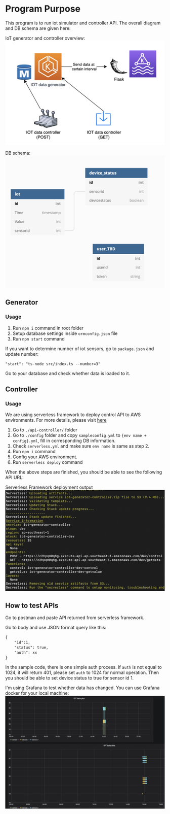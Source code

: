 # Program Purpose

This program is to run iot simulator and controller API. The overall diagram and DB schema are given here:

IoT generator and controller overview:
![DB schema](/images/overview.png)

DB schema:
![DB schema](/images/DB-schema.png)



## Generator

### Usage

1. Run `npm i` command in root folder
2. Setup database settings inside `ormconfig.json` file
3. Run `npm start` command

If you want to determine number of iot sensors, go to `package.json` and update number:
```
"start": "ts-node src/index.ts --number=3"
```

Go to your database and check whether data is loaded to it.


## Controller

### Usage

We are using serverless framework to deploy control API to AWS environments. For more details, please visit [here](https://serverless.com/blog/node-rest-api-with-serverless-lambda-and-dynamodb/)

1. Go to `./api-controller/` folder
2. Go to `./config` folder and copy `sampleconfig.yml` to `{env name + config}.yml`, fill in corresponding DB information.
3. Check `serverless.yml` and make sure `env name` is same as step 2.
4. Run `npm i` command
5. Config your AWS environment.
6. Run `serverless deploy` command

When the above steps are finished, you should be able to see the following API URL:

Serverless Framework deployment output
![DB schema](/images/deploy-output.png)


## How to test APIs
Go to postman and paste API returned from serverless framework. 

Go to body and use JSON format query like this:
```
{
	"id":1,
	"status": true,
	"auth": xx
}
```
In the sample code, there is one simple auth process. If `auth` is not equal to 1024, it will return 401, please set `auth` to 1024 for normal operation.
Then you should be able to set device status to true for sensor id 1.

I'm using Grafana to test whether data has changed. 
You can use Grafana docker for your local machine:
![DB schema](/images/grafana.png)